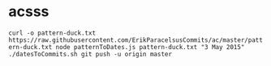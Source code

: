 # acsss

`curl -o pattern-duck.txt https://raw.githubusercontent.com/ErikParacelsusCommits/ac/master/pattern-duck.txt
node patternToDates.js pattern-duck.txt "3 May 2015"
./datesToCommits.sh
git push -u origin master`
